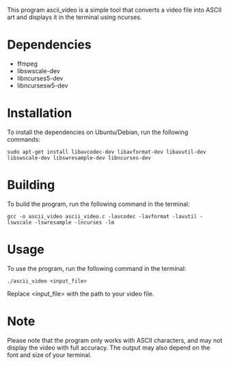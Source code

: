 This program ascii_video is a simple tool that converts a video file into ASCII art and displays it in the terminal using ncurses.

# Dependencies
- ffmpeg
- libswscale-dev
- libncurses5-dev
- libncursesw5-dev
# Installation
To install the dependencies on Ubuntu/Debian, run the following commands:

```bash=
sudo apt-get install libavcodec-dev libavformat-dev libavutil-dev libswscale-dev libswresample-dev libncurses-dev
```
# Building
To build the program, run the following command in the terminal:

```bash=
gcc -o ascii_video ascii_video.c -lavcodec -lavformat -lavutil -lswscale -lswresample -lncurses -lm
```
# Usage
To use the program, run the following command in the terminal:

```bash=
./ascii_video <input_file>
```
Replace <input_file> with the path to your video file.

# Note
Please note that the program only works with ASCII characters, and may not display the video with full accuracy. The output may also depend on the font and size of your terminal.